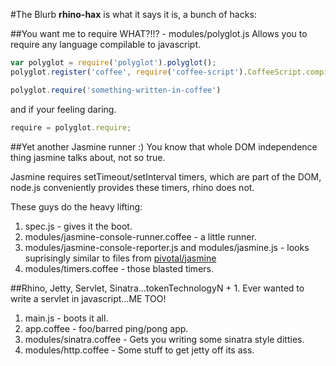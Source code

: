 #The Blurb
**rhino-hax** is what it says it is, a bunch of hacks:

##You want me to require WHAT?!!? - modules/polyglot.js
Allows you to require any language compilable to javascript.

```javascript
var polyglot = require('polyglot').polyglot();
polyglot.register('coffee', require('coffee-script').CoffeeScript.compile);

polyglot.require('something-written-in-coffee')
```

and if your feeling daring.

```javascript
require = polyglot.require;
```

##Yet another Jasmine runner :)
You know that whole DOM independence thing jasmine talks about, not so true.

Jasmine requires setTimeout/setInterval timers, which are part of the DOM, node.js
conveniently provides these timers, rhino does not.

These guys do the heavy lifting:

1. spec.js - gives it the boot.
2. modules/jasmine-console-runner.coffee - a little runner.
3. modules/jasmine-console-reporter.js and modules/jasmine.js - looks suprisingly similar to files from [pivotal/jasmine](https://github.com/pivotal/jasmine)
4. modules/timers.coffee - those blasted timers.

##Rhino, Jetty, Servlet, Sinatra...tokenTechnologyN + 1.
Ever wanted to write a servlet in javascript...ME TOO!

1. main.js - boots it all.
2. app.coffee - foo/barred ping/pong app.
3. modules/sinatra.coffee - Gets you writing some sinatra style ditties.
4. modules/http.coffee - Some stuff to get jetty off its ass.

